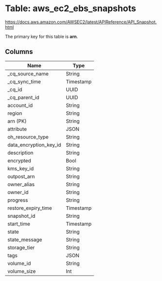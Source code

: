 # Table: aws_ec2_ebs_snapshots

https://docs.aws.amazon.com/AWSEC2/latest/APIReference/API_Snapshot.html

The primary key for this table is **arn**.



## Columns
| Name          | Type          |
| ------------- | ------------- |
|_cq_source_name|String|
|_cq_sync_time|Timestamp|
|_cq_id|UUID|
|_cq_parent_id|UUID|
|account_id|String|
|region|String|
|arn (PK)|String|
|attribute|JSON|
|oh_resource_type|String|
|data_encryption_key_id|String|
|description|String|
|encrypted|Bool|
|kms_key_id|String|
|outpost_arn|String|
|owner_alias|String|
|owner_id|String|
|progress|String|
|restore_expiry_time|Timestamp|
|snapshot_id|String|
|start_time|Timestamp|
|state|String|
|state_message|String|
|storage_tier|String|
|tags|JSON|
|volume_id|String|
|volume_size|Int|